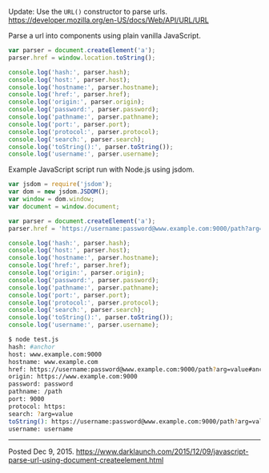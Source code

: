 Update: Use the `URL()` constructor to parse urls.
https://developer.mozilla.org/en-US/docs/Web/API/URL/URL

Parse a url into components using plain vanilla JavaScript.

```javascript
var parser = document.createElement('a');
parser.href = window.location.toString();

console.log('hash:', parser.hash);
console.log('host:', parser.host);
console.log('hostname:', parser.hostname);
console.log('href:', parser.href);
console.log('origin:', parser.origin);
console.log('password:', parser.password);
console.log('pathname:', parser.pathname);
console.log('port:', parser.port);
console.log('protocol:', parser.protocol);
console.log('search:', parser.search);
console.log('toString():', parser.toString());
console.log('username:', parser.username);
```

Example JavaScript script run with Node.js using jsdom.
```javascript
var jsdom = require('jsdom');
var dom = new jsdom.JSDOM();
var window = dom.window;
var document = window.document;

var parser = document.createElement('a');
parser.href = 'https://username:password@www.example.com:9000/path?arg=value#anchor';

console.log('hash:', parser.hash);
console.log('host:', parser.host);
console.log('hostname:', parser.hostname);
console.log('href:', parser.href);
console.log('origin:', parser.origin);
console.log('password:', parser.password);
console.log('pathname:', parser.pathname);
console.log('port:', parser.port);
console.log('protocol:', parser.protocol);
console.log('search:', parser.search);
console.log('toString():', parser.toString());
console.log('username:', parser.username);
```

```bash
$ node test.js 
hash: #anchor
host: www.example.com:9000
hostname: www.example.com
href: https://username:password@www.example.com:9000/path?arg=value#anchor
origin: https://www.example.com:9000
password: password
pathname: /path
port: 9000
protocol: https:
search: ?arg=value
toString(): https://username:password@www.example.com:9000/path?arg=value#anchor
username: username
```

---


Posted Dec 9, 2015.
https://www.darklaunch.com/2015/12/09/javascript-parse-url-using-document-createelement.html